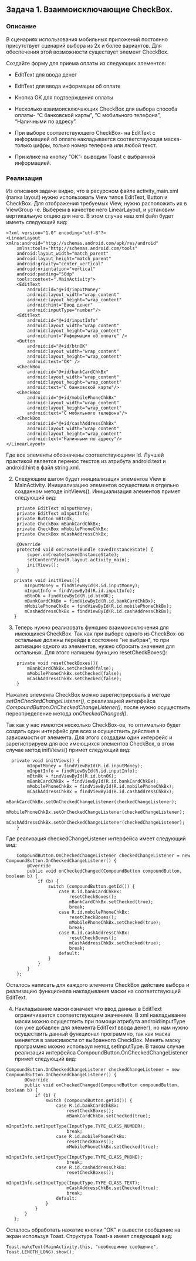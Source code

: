 ## Задача 1. Взаимоисключающие CheckBox.
### Описание

В сценариях использования мобильных приложений постоянно присутствует сценарий выбора из 2х и более вариантов. Для обеспечения этой возможности существует элемент CheckBox. 

Создайте форму для приема оплаты из следующих элементов:

* EditText для ввода денег

* EditText для ввода информации об оплате

* Кнопка OK для подтверждения оплаты

* Несколько взаимоисключающих CheckBox для выбора способа оплаты- “С банковской карты”, “С мобильного телефона”, “Наличными по адресу”.

* При выборе соответствующего CheckBox- на EditText с информацией об оплате накладывается соответствующая маска- только цифры, только номер телефона или любой текст. 

* При клике на кнопку “ОК”- выводим Toast с выбранной информацией.

### Реализация
Из описания задачи видно, что в ресурсном файле activity_main.xml (папка layout) нужно использовать View типов EditText, Button и CheckBox. 
Для отображения требуемых View, нужно расположить их в ViewGroup -е. Выберем в качестве него LinearLayout, и установим вертикальную опцию для него.
В этом случае наш xml файл будет имееть следующий вид:
```  
<?xml version="1.0" encoding="utf-8"?>
<LinearLayout xmlns:android="http://schemas.android.com/apk/res/android"
    xmlns:tools="http://schemas.android.com/tools"
    android:layout_width="match_parent"
    android:layout_height="match_parent"
    android:gravity="center_vertical"
    android:orientation="vertical"
    android:padding="50dp"
    tools:context=".MainActivity">
    <EditText
        android:id="@+id/inputMoney"
        android:layout_width="wrap_content"
        android:layout_height="wrap_content"
        android:hint="Ввод денег"
		android:inputType="number"/>
    <EditText
        android:id="@+id/inputInfo"
        android:layout_width="wrap_content"
        android:layout_height="wrap_content"
        android:hint="Информация об оплате" />
    <Button
        android:id="@+id/btnOK"
        android:layout_width="wrap_content"
        android:layout_height="wrap_content"
        android:text="OK" />
    <CheckBox
        android:id="@+id/bankCardChkBx"
        android:layout_width="wrap_content"
        android:layout_height="wrap_content"
        android:text="С банковской карты"/>
    <CheckBox
        android:id="@+id/mobilePhoneChkBx"
        android:layout_width="wrap_content"
        android:layout_height="wrap_content"
        android:text="С мобильного телефона"/>
    <CheckBox
        android:id="@+id/cashAddressChkBx"
        android:layout_width="wrap_content"
        android:layout_height="wrap_content"
        android:text="Наличными по адресу"/>
</LinearLayout>
```  
Где все элементы обозначены соответствующими Id. Лучшей практикой является перенос текстов из атрибута android:text и android:hint в файл string.xml.

2. Следующим шагом будет инициализация элементов View в MainActivity. Инициализацию элементов осуществим в отдельно созданном методе initViews().
Инициализация элементов примет следующий вид:
```  
    private EditText mInputMoney;
    private EditText mInputInfo;
    private Button mBtnOk;
    private CheckBox mBankCardChkBx;
    private CheckBox mMobilePhoneChkBx;
    private CheckBox mCashAddressChkBx;
	
	@Override
    protected void onCreate(Bundle savedInstanceState) {
        super.onCreate(savedInstanceState);
        setContentView(R.layout.activity_main);
        initViews();
    }
	
   private void initViews(){
       mInputMoney = findViewById(R.id.inputMoney);
       mInputInfo = findViewById(R.id.inputInfo);
       mBtnOk = findViewById(R.id.btnOK);
       mBankCardChkBx = findViewById(R.id.bankCardChkBx);
       mMobilePhoneChkBx = findViewById(R.id.mobilePhoneChkBx);
       mCashAddressChkBx = findViewById(R.id.cashAddressChkBx);
   }
  ```   
3. Теперь нужно реализовать функцию взаимоисключения для имеющихся CheckBox. Так как при выборе одного из CheckBox-ов остальные должны перейди в состояние "не выбран", 
то при активации одного из элементов, нужно сбросить значения для остальных. Для этого напишем функцию resetCheckBoxes():
```  
    private void resetCheckBoxes(){
        mBankCardChkBx.setChecked(false);
        mMobilePhoneChkBx.setChecked(false);
        mCashAddressChkBx.setChecked(false);
    } 
```  
Нажатие элемента CheckBox можно зарегистрировать в методе *setOnCheckedChangeListener()*, с реализацией интерфейса *CompoundButton.OnCheckedChangeListener()*, после нужно осуществить переопределение метода *onCheckedChanged()*.


Так как у нас имеются несколько CheckBox-ов, то оптимально будет создать один интерфейс для всех и осуществить действия в зависимости от элемента. 
Для этого создадим один интерфейс и зарегистрируем для все имеющихся элементов CheckBox, в этом случае метод initViews() примет следующий вид:
```  
  private void initViews() {
        mInputMoney = findViewById(R.id.inputMoney);
        mInputInfo = findViewById(R.id.inputInfo);
        mBtnOk = findViewById(R.id.btnOK);
        mBankCardChkBx = findViewById(R.id.bankCardChkBx);
        mMobilePhoneChkBx = findViewById(R.id.mobilePhoneChkBx);
        mCashAddressChkBx = findViewById(R.id.cashAddressChkBx);
        mBankCardChkBx.setOnCheckedChangeListener(checkedChangeListener);
        mMobilePhoneChkBx.setOnCheckedChangeListener(checkedChangeListener);
        mCashAddressChkBx.setOnCheckedChangeListener(checkedChangeListener);
    }
```  
  Где реализация checkedChangeListener интерфейса имеет следующий вид:
``` 
	CompoundButton.OnCheckedChangeListener checkedChangeListener = new CompoundButton.OnCheckedChangeListener() {
        @Override
        public void onCheckedChanged(CompoundButton compoundButton, boolean b) {
            if (b) {
                switch (compoundButton.getId()) {
                    case R.id.bankCardChkBx:
                        resetCheckBoxes();
                        mBankCardChkBx.setChecked(true);
                        break;
                    case R.id.mobilePhoneChkBx:
                        resetCheckBoxes();
                        mMobilePhoneChkBx.setChecked(true);
                        break;
                    case R.id.cashAddressChkBx:
                        resetCheckBoxes();
						mCashAddressChkBx.setChecked(true);
                        break;
                    default:
                }
            }
        }
    };
``` 
 Осталось написать для каждого элемента CheckBox действие выбора и реализацию функционала накладывания маски на соответствующий EditText.

4. Накладывание маски означает что ввод данных в EditText ограничивается соответствующим значением.
 В xml накладывание маски можно осуществить при помощи атрибута android:inputType (он уже добавлен для элемента EditText ввода денег), но нам нужно осуществить данный функционал программно, так как маска меняется в зависимости от выбранного CheckBox.
 Менять маску программно можно используя метод setInputType. В таком случае реализация интерфейса CompoundButton.OnCheckedChangeListener примет следующий вид:
 ``` 
 CompoundButton.OnCheckedChangeListener checkedChangeListener = new CompoundButton.OnCheckedChangeListener() {
        @Override
        public void onCheckedChanged(CompoundButton compoundButton, boolean b) {
            if (b) {
                switch (compoundButton.getId()) {
                    case R.id.bankCardChkBx:
                        resetCheckBoxes();
                        mBankCardChkBx.setChecked(true);
                        mInputInfo.setInputType(InputType.TYPE_CLASS_NUMBER);
                        break;
                    case R.id.mobilePhoneChkBx:
                        resetCheckBoxes();
                        mMobilePhoneChkBx.setChecked(true);
                        mInputInfo.setInputType(InputType.TYPE_CLASS_PHONE);
                        break;
                    case R.id.cashAddressChkBx:
                        resetCheckBoxes();
                        mInputInfo.setInputType(InputType.TYPE_CLASS_TEXT);
                        mCashAddressChkBx.setChecked(true);
                        break;
                    default:
                }
            }
        }
    };
``` 

Осталось обработать нажатие кнопки "ОК" и вывести сообщение на экран используя Toast.
Структура Toast-а имеет следующий вид:
 ``` 
 Toast.makeText(MainActivity.this, "необходимое сообщение", Toast.LENGTH_LONG).show();
``` 
